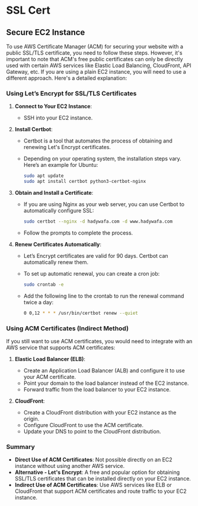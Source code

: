 # SSL Cert

## Secure EC2 Instance

To use AWS Certificate Manager (ACM) for securing your website with a public SSL/TLS certificate, you need to follow these steps. However, it's important to note that ACM's free public certificates can only be directly used with certain AWS services like Elastic Load Balancing, CloudFront, API Gateway, etc. If you are using a plain EC2 instance, you will need to use a different approach. Here's a detailed explanation:

### Using Let’s Encrypt for SSL/TLS Certificates

1. **Connect to Your EC2 Instance**:
   - SSH into your EC2 instance.

2. **Install Certbot**:
   - Certbot is a tool that automates the process of obtaining and renewing Let's Encrypt certificates.
   - Depending on your operating system, the installation steps vary. Here’s an example for Ubuntu:

     ```bash
     sudo apt update
     sudo apt install certbot python3-certbot-nginx
     ```

3. **Obtain and Install a Certificate**:
   - If you are using Nginx as your web server, you can use Certbot to automatically configure SSL:

     ```bash
     sudo certbot --nginx -d hadywafa.com -d www.hadywafa.com
     ```

   - Follow the prompts to complete the process.

4. **Renew Certificates Automatically**:
   - Let’s Encrypt certificates are valid for 90 days. Certbot can automatically renew them.
   - To set up automatic renewal, you can create a cron job:

     ```bash
     sudo crontab -e
     ```

   - Add the following line to the crontab to run the renewal command twice a day:

     ```bash
     0 0,12 * * * /usr/bin/certbot renew --quiet
     ```

### Using ACM Certificates (Indirect Method)

If you still want to use ACM certificates, you would need to integrate with an AWS service that supports ACM certificates:

1. **Elastic Load Balancer (ELB)**:
   - Create an Application Load Balancer (ALB) and configure it to use your ACM certificate.
   - Point your domain to the load balancer instead of the EC2 instance.
   - Forward traffic from the load balancer to your EC2 instance.

2. **CloudFront**:
   - Create a CloudFront distribution with your EC2 instance as the origin.
   - Configure CloudFront to use the ACM certificate.
   - Update your DNS to point to the CloudFront distribution.

### Summary

- **Direct Use of ACM Certificates**: Not possible directly on an EC2 instance without using another AWS service.
- **Alternative - Let's Encrypt**: A free and popular option for obtaining SSL/TLS certificates that can be installed directly on your EC2 instance.
- **Indirect Use of ACM Certificates**: Use AWS services like ELB or CloudFront that support ACM certificates and route traffic to your EC2 instance.
